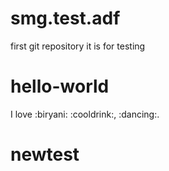 # smg.test.adf
first git repository
it is for testing

# hello-world

I love :biryani: :cooldrink:, :dancing:.

# newtest

